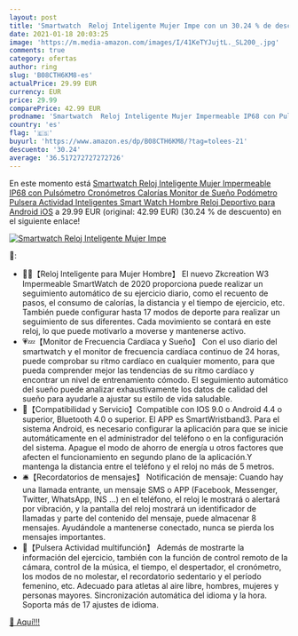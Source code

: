 ```yaml
---
layout: post
title: 'Smartwatch  Reloj Inteligente Mujer Impe con un 30.24 % de descuento'
date: 2021-01-18 20:03:25
image: 'https://m.media-amazon.com/images/I/41KeTYJujtL._SL200_.jpg'
comments: true
category: ofertas
author: ring
slug: 'B08CTH6KM8-es'
actualPrice: 29.99 EUR
currency: EUR
price: 29.99
comparePrice: 42.99 EUR
prodname: 'Smartwatch  Reloj Inteligente Mujer Impermeable IP68 con Pulsómetro  Cronómetros Calorías Monitor de Sueño Podómetro Pulsera Actividad Inteligentes Smart Watch Hombre Reloj Deportivo para Android iOS'
country: 'es'
flag: '🇪🇸'
buyurl: 'https://www.amazon.es/dp/B08CTH6KM8/?tag=tolees-21'
descuento: '30.24'
average: '36.517272727272726'
---
```


En este momento está [Smartwatch  Reloj Inteligente Mujer Impermeable IP68 con Pulsómetro  Cronómetros Calorías Monitor de Sueño Podómetro Pulsera Actividad Inteligentes Smart Watch Hombre Reloj Deportivo para Android iOS](https://www.amazon.es/dp/B08CTH6KM8/?tag=tolees-21) a 29.99 EUR (original: 42.99 EUR) (30.24 %  de descuento) en el siguiente enlace!

[![Smartwatch  Reloj Inteligente Mujer Impe](https://m.media-amazon.com/images/I/41KeTYJujtL._SL200_.jpg)](https://www.amazon.es/dp/B08CTH6KM8/?tag=tolees-21)

🔎:

- 🚴‍♂️【Reloj Inteligente para Mujer Hombre】 El nuevo Zkcreation W3 Impermeable SmartWatch de 2020 proporciona puede realizar un seguimiento automático de su ejercicio diario, como el recuento de pasos, el consumo de calorías, la distancia y el tiempo de ejercicio, etc. También puede configurar hasta 17 modos de deporte para realizar un seguimiento de sus diferentes. Cada movimiento se contará en este reloj, lo que puede motivarlo a moverse y mantenerse activo.
- 💗💤【Monitor de Frecuencia Cardíaca y Sueño】 Con el uso diario del smartwatch y el monitor de frecuencia cardíaca continuo de 24 horas, puede comprobar su ritmo cardíaco en cualquier momento, para que pueda comprender mejor las tendencias de su ritmo cardíaco y encontrar un nivel de entrenamiento cómodo. El seguimiento automático del sueño puede analizar exhaustivamente los datos de calidad del sueño para ayudarle a ajustar su estilo de vida saludable.
- 🎁【Compatibilidad y Servicio】Compatible con IOS 9.0 o Android 4.4 o superior, Bluetooth 4.0 o superior. El APP es SmartWristband3. Para el sistema Android, es necesario configurar la aplicación para que se inicie automáticamente en el administrador del teléfono o en la configuración del sistema. Apague el modo de ahorro de energía u otros factores que afecten el funcionamiento en segundo plano de la aplicación.Y mantenga la distancia entre el teléfono y el reloj no más de 5 metros.
- 🛎️【Recordatorios de mensajes】 Notificación de mensaje: Cuando hay una llamada entrante, un mensaje SMS o APP (Facebook, Messenger, Twitter, WhatsApp, INS ...) en el teléfono, el reloj le mostrará o alertará por vibración, y la pantalla del reloj mostrará un identificador de llamadas y parte del contenido del mensaje, puede almacenar 8 mensajes. Ayudándole a mantenerse conectado, nunca se pierda los mensajes importantes.
- 📸【Pulsera Actividad multifunción】 Además de mostrarte la información del ejercicio, también con la función de control remoto de la cámara, control de la música, el tiempo, el despertador, el cronómetro, los modos de no molestar, el recordatorio sedentario y el período femenino, etc. Adecuado para atletas al aire libre, hombres, mujeres y personas mayores. Sincronización automática del idioma y la hora. Soporta más de 17 ajustes de idioma.

[🛒 Aquí!!!](https://www.amazon.es/dp/B08CTH6KM8/?tag=tolees-21)
